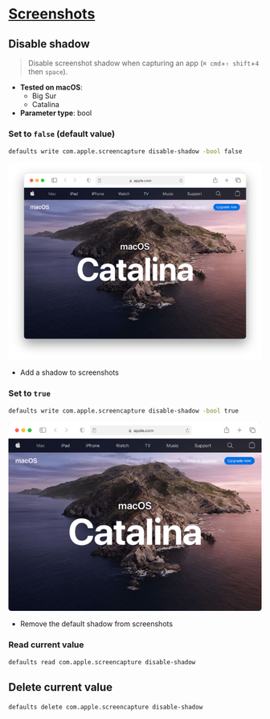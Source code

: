 # [Screenshots](../readme.md)

## Disable shadow

> Disable screenshot shadow when capturing an app (`⌘ cmd`+`⇧ shift`+`4` then `space`).

- **Tested on macOS**:
  * Big Sur
  * Catalina
- **Parameter type**: bool

### Set to `false` (default value)
```bash
defaults write com.apple.screencapture disable-shadow -bool false
```
![Example output with value set to false](false.png)
- Add a shadow to screenshots

### Set to `true`
```bash
defaults write com.apple.screencapture disable-shadow -bool true
```
![Example output with value set to true](true.png)
- Remove the default shadow from screenshots

### Read current value
```bash
defaults read com.apple.screencapture disable-shadow
```

## Delete current value
```bash
defaults delete com.apple.screencapture disable-shadow
```
